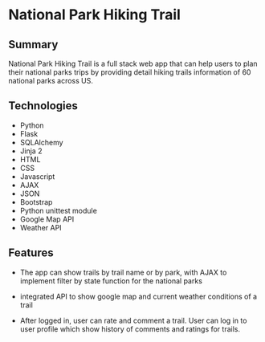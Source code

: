 # National Park Hiking Trail

## Summary
   National Park Hiking Trail is a full stack web app that can help users to plan their national parks trips by providing detail hiking trails information of 60 national parks across US.

## Technologies

  * Python
  * Flask
  * SQLAlchemy
  * Jinja 2
  * HTML
  * CSS
  * Javascript
  * AJAX
  * JSON
  * Bootstrap
  * Python unittest module
  * Google Map API
  * Weather API

  ## Features

  * The app can show trails by trail name or by park, with AJAX to implement filter by state function for the national parks

  * integrated API to show google map and current weather conditions of a trail

  * After logged in, user can rate and comment a trail. User can log in to user profile which show history of comments and      ratings for trails.